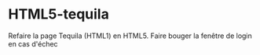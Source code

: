 # HTML5-tequila

Refaire la page Tequila (HTML1) en HTML5.
Faire bouger la fenêtre de login en cas d'échec

